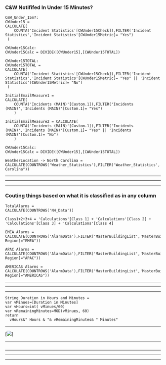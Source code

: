 ### C&W Notififed In Under 15 Minutes?
```
C&W_Under_15m?:
CWUnder15 = 
CALCULATE(
    COUNTA('Incident Statistics'[CWUnder15Check]),FILTER('Incident Statistics','Incident Statistics'[CWUnder15Metric]= "Yes")
 )
```

```
CWUnder15Calc:
CWUnder15Calc = DIVIDE([CWUnder15],[CWUnder15TOTAL])
```

```
CWUnder15TOTAL:
CWUnder15TOTAL = 
CALCULATE(
    COUNTA('Incident Statistics'[CWUnder15Check]),FILTER('Incident Statistics','Incident Statistics'[CWUnder15Metric]= "Yes" || 'Incident Statistics'[CWUnder15Metric]= "No")
 )
```

```
InitialEmailMeasure1 = 
CALCULATE(
    COUNTA('Incidents (MAIN)'[Custom.1]),FILTER('Incidents (MAIN)','Incidents (MAIN)'[Custom.1]= "Yes")
    )
```
```
InitialEmailMeasure2 = CALCULATE(
    COUNTA('Incidents (MAIN)'[Custom.1]),FILTER('Incidents (MAIN)','Incidents (MAIN)'[Custom.1]= "Yes" || 'Incidents (MAIN)'[Custom.1]= "No")
    )
```

```
CWUnder15Calc:
CWUnder15Calc = DIVIDE([CWUnder15],[CWUnder15TOTAL])
```

```
WeatherLocation -> North Carolina = 
CALCULATE(COUNTROWS('Weather_Statistics'),FILTER('Weather_Statistics','Weather_Statistics'[State/Province]="North Carolina"))
```
***
***
***

### Couting things based on what it is classified as in any column
```
TotalAlarms = 
CALCULATE(COUNTROWS('N4_Data'))
```

```
Class1+2+3+4 = 'Calculations'[Class 1] + 'Calculations'[Class 2] + 'Calculations'[Class 3] + 'Calculations'[Class 4]
```

```
EMEA Alarms = 
CALCULATE(COUNTROWS('AlarmData'),FILTER('MasterBuildingList','MasterBuildingList'[Global Region]="EMEA"))
```

```
APAC Alarms = 
CALCULATE(COUNTROWS('AlarmData'),FILTER('MasterBuildingList','MasterBuildingList'[Global Region]="APAC"))
```

```
AMERICAS Alarms = 
CALCULATE(COUNTROWS('AlarmData'),FILTER('MasterBuildingList','MasterBuildingList'[Global Region]="AMERICAS"))
```
***
***
***
```
String Duration in Hours and Minutes = 
var vMinues=[Duration in Minutes]
var vHours=int( vMinues/60)
var vRemainingMinutes=MOD(vMinues, 60)
return
  vHours&" Hours & "& vRemainingMinutes& " Minutes"
```
***
[<img src="https://i1.wp.com/radacad.com/wp-content/uploads/2019/10/2019-10-11_10h07_09.png">]
***
```
```

***
***
***
